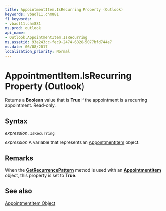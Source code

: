 ```yaml
---
title: AppointmentItem.IsRecurring Property (Outlook)
keywords: vbaol11.chm881
f1_keywords:
- vbaol11.chm881
ms.prod: outlook
api_name:
- Outlook.AppointmentItem.IsRecurring
ms.assetid: 93e243cc-fec9-2474-6828-5077bfd744e7
ms.date: 06/08/2017
localization_priority: Normal
---
```



# AppointmentItem.IsRecurring Property (Outlook)

Returns a  **Boolean** value that is **True** if the appointment is a recurring appointment. Read-only.


## Syntax

_expression_. `IsRecurring`

_expression_ A variable that represents an [AppointmentItem](./Outlook.AppointmentItem.md) object.


## Remarks

When the  **[GetRecurrencePattern](Outlook.AppointmentItem.GetRecurrencePattern.md)** method is used with an **[AppointmentItem](Outlook.AppointmentItem.md)** object, this property is set to **True**.


## See also


[AppointmentItem Object](Outlook.AppointmentItem.md)

